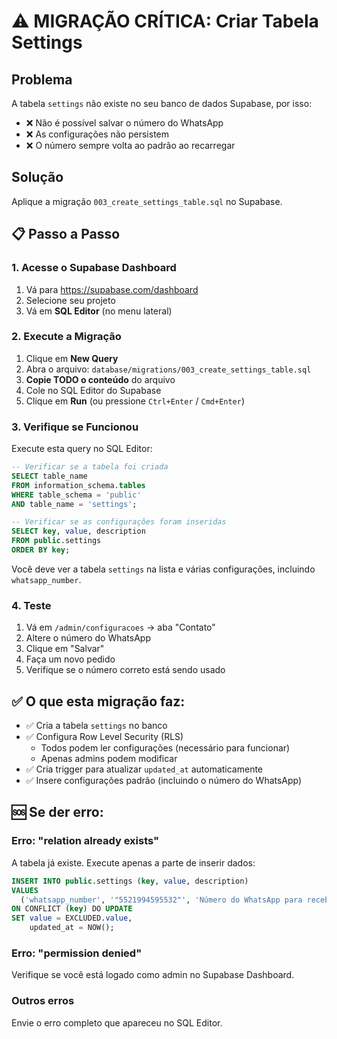 # ⚠️ MIGRAÇÃO CRÍTICA: Criar Tabela Settings

## Problema
A tabela `settings` não existe no seu banco de dados Supabase, por isso:
- ❌ Não é possível salvar o número do WhatsApp
- ❌ As configurações não persistem
- ❌ O número sempre volta ao padrão ao recarregar

## Solução
Aplique a migração `003_create_settings_table.sql` no Supabase.

## 📋 Passo a Passo

### 1. Acesse o Supabase Dashboard
1. Vá para https://supabase.com/dashboard
2. Selecione seu projeto
3. Vá em **SQL Editor** (no menu lateral)

### 2. Execute a Migração
1. Clique em **New Query**
2. Abra o arquivo: `database/migrations/003_create_settings_table.sql`
3. **Copie TODO o conteúdo** do arquivo
4. Cole no SQL Editor do Supabase
5. Clique em **Run** (ou pressione `Ctrl+Enter` / `Cmd+Enter`)

### 3. Verifique se Funcionou
Execute esta query no SQL Editor:

```sql
-- Verificar se a tabela foi criada
SELECT table_name 
FROM information_schema.tables 
WHERE table_schema = 'public' 
AND table_name = 'settings';

-- Verificar se as configurações foram inseridas
SELECT key, value, description 
FROM public.settings 
ORDER BY key;
```

Você deve ver a tabela `settings` na lista e várias configurações, incluindo `whatsapp_number`.

### 4. Teste
1. Vá em `/admin/configuracoes` → aba "Contato"
2. Altere o número do WhatsApp
3. Clique em "Salvar"
4. Faça um novo pedido
5. Verifique se o número correto está sendo usado

## ✅ O que esta migração faz:

- ✅ Cria a tabela `settings` no banco
- ✅ Configura Row Level Security (RLS)
  - Todos podem ler configurações (necessário para funcionar)
  - Apenas admins podem modificar
- ✅ Cria trigger para atualizar `updated_at` automaticamente
- ✅ Insere configurações padrão (incluindo o número do WhatsApp)

## 🆘 Se der erro:

### Erro: "relation already exists"
A tabela já existe. Execute apenas a parte de inserir dados:

```sql
INSERT INTO public.settings (key, value, description) 
VALUES
  ('whatsapp_number', '"5521994595532"', 'Número do WhatsApp para recebimento de pedidos')
ON CONFLICT (key) DO UPDATE 
SET value = EXCLUDED.value, 
    updated_at = NOW();
```

### Erro: "permission denied"
Verifique se você está logado como admin no Supabase Dashboard.

### Outros erros
Envie o erro completo que apareceu no SQL Editor.
